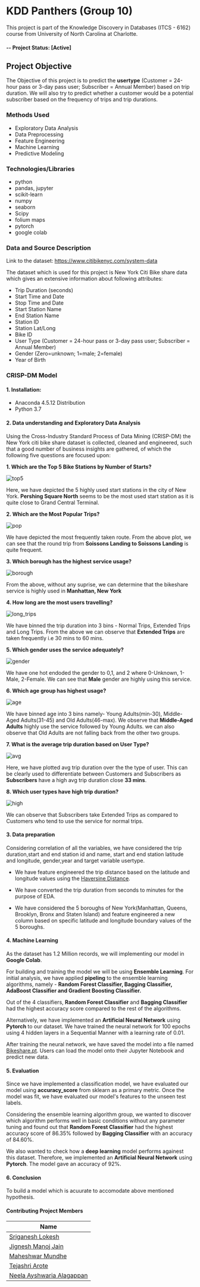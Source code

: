 # KDD Panthers (Group 10)
This project is part of the Knowledge Discovery in Databases (ITCS - 6162) course from University of North Carolina at Charlotte.

#### -- Project Status: [Active]

## Project Objective
The Objective of this project is to predict the **usertype** (Customer = 24-hour pass or 3-day pass user; Subscriber = Annual Member) based on trip duration. We will also try to predict whether a customer would be a potential subscriber based on the frequency of trips and trip durations.

### Methods Used  
* Exploratory Data Analysis
* Data Preprocessing 
* Feature Engineering
* Machine Learning
* Predictive Modeling

### Technologies/Libraries
* python
* pandas, jupyter
* scikit-learn
* numpy
* seaborn
* Scipy
* folium maps
* pytorch
* google colab

### Data and Source Description 
Link to the dataset: https://www.citibikenyc.com/system-data

The dataset which is used for this project is New York Citi Bike share data which gives an extensive information about following attributes:
* Trip Duration (seconds)
* Start Time and Date
* Stop Time and Date
* Start Station Name
* End Station Name
* Station ID
* Station Lat/Long
* Bike ID
* User Type (Customer = 24-hour pass or 3-day pass user; Subscriber = Annual Member)
* Gender (Zero=unknown; 1=male; 2=female)
* Year of Birth

### CRISP-DM Model

#### 1. Installation:
   - Anaconda 4.5.12 Distribution
   - Python 3.7
   
#### 2. Data understanding and Exploratory Data Analysis

Using the Cross-Industry Standard Process of Data Mining (CRISP-DM) the New York citi bike share dataset is collected, cleaned and engineered, such that a good number of business insights are gathered, of which the following five questions are focused upon:

**1. Which are the Top 5 Bike Stations by Number of Starts?**

![top5](https://github.com/sriganeshlokesh/kdd_project_team_10/blob/master/img/Top5.png)

Here, we have depicted the 5 highly used start stations in the city of New York. **Pershing Square North** seems to be the most used start station as it is quite close to Grand Central Terminal.

**2. Which are the Most Popular Trips?**

![pop](https://github.com/sriganeshlokesh/kdd_project_team_10/blob/master/img/Most%20Popular.png)

We have depicted the most frequently taken route. From the above plot, we can see that the round trip from **Soissons Landing to Soissons Landing** is quite frequent.

**3. Which borough has the highest service usage?**

![borough](https://github.com/sriganeshlokesh/kdd_project_team_10/blob/master/img/Borough.png)

From the above, without any suprise, we can determine that the bikeshare service is highly used in **Manhattan, New York**

**4. How long are the most users travelling?**

![long_trips](https://github.com/sriganeshlokesh/kdd_project_team_10/blob/master/img/Long%20Travelling.png)

We have binned the trip duration into 3 bins - Normal Trips, Extended Trips and Long Trips. From the above we can observe that **Extended Trips** are taken frequently i.e 30 mins to 60 mins.

**5. Which gender uses the service adequately?**

![gender](https://github.com/sriganeshlokesh/kdd_project_team_10/blob/master/img/Gender.png)

We have one hot endoded the gender to 0,1, and 2 where 0-Unknown, 1-Male, 2-Female. We can see that **Male** gender are highly using this service.

**6. Which age group has highest usage?**

![age](https://github.com/sriganeshlokesh/kdd_project_team_10/blob/master/img/Age%20Group.png)

We have binned age into 3 bins namely- Young Adults(min-30), Middle-Aged Adults(31-45) and Old Adults(46-max). We observe that **Middle-Aged Adults** highly use the service followed by Young Adults. we can also observe that Old Adults are not falling back from the other two groups.

**7. What is the average trip duration based on User Type?**

![avg](https://github.com/sriganeshlokesh/kdd_project_team_10/blob/master/img/Avg%20Trip%20Duration.png)

Here, we have plotted avg trip duration over the the type of user. This can be clearly used to differentiate between Customers and Subscribers as **Subscribers** have a high avg trip duration close **33 mins**.

**8. Which user types have high trip duration?**

![high](https://github.com/sriganeshlokesh/kdd_project_team_10/blob/master/img/Highest%20Trip%20Duration.png)

We can observe that Subscribers take Extended Trips as compared to Customers who tend to use the service for normal trips.


#### 3. Data preparation

Considering correlation of all the variables, we have considered the trip duration,start and end station id and name, start and end station latitude and longitude, gender,year and target variable usertype.

* We have feature engineered the trip distance based on the latitude and longitude values using the [Haversine Distance](https://en.wikipedia.org/wiki/Haversine_formula).

* We have converted the trip duration from seconds to minutes for the purpose of EDA.

* We have considered the 5 boroughs of New York(Manhattan, Queens, Brooklyn, Bronx and Staten Island) and feature engineered a new column based on specific latitude and longitude boundary values of the 5 boroughs.

#### 4. Machine Learning

As the dataset has 1.2 Million records, we will implementing our model in **Google Colab**.

For building and training the model we will be using **Ensemble Learning**. For initial analysis, we have applied **pipeling** to the ensemble learning algorithms, namely - **Random Forest Classifier, Bagging Classifier, AdaBoost Classifier and Gradient Boosting Classifier.** 

Out of the 4 classifiers, **Random Forest Classifier** and **Bagging Classifier** had the highest accuracy score compared to the rest of the algorithms.

Alternatively, we have implemented an **Artificial Neural Network** using **Pytorch** to our dataset. We have trained the neural network for 100 epochs using 4 hidden layers in a Sequential Manner with a learning rate of 0.01.

After training the neural network, we have saved the model into a file named [Bikeshare.pt](). Users can load the model onto their Jupyter Notebook and predict new data.

#### 5. Evaluation

Since we have implemented a classification model, we have evaluated our model using **accuracy_score** from sklearn as a primary metric. Once the model was fit, we have evaluated our model's features to the unseen test labels. 

Considering the ensemble learning algorithm group, we wanted to discover which algorithm performs well in basic conditions without any parameter tuning and found out that **Random Forest Classifier** had the highest accuracy score of 86.35% followed by **Bagging Classifier** with an accuracy of 84.60%.

We also wanted to check how a **deep learning** model performs againest this dataset. Therefore, we implemented an **Artificial Neural Network** using **Pytorch**. The model gave an accuracy of 92%. 

#### 6. Conclusion 
To build a model which is acuurate to accomodate above mentioned hypothesis.

#### Contributing Project Members

|Name     | 
|---------|
|[Sriganesh Lokesh](https://github.com/sriganeshlokesh)| 
|[Jignesh Manoj Jain](https://github.com/jignesh-jain) |    
|[Maheshwar Mundhe](https://github.com/maheshwar-mundhe) |    
|[Tejashri Arote](https://github.com/tejashriarote)|    
|[Neela Ayshwaria Alagappan](https://github.com/NeelaAyshwaria) |
